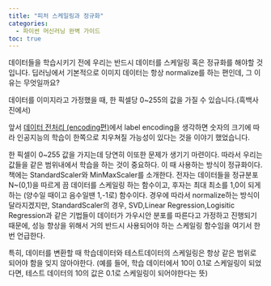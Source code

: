 ```yaml
---
title: "피처 스케일링과 정규화"
categories:
  - 파이썬 머신러닝 완벽 가이드
toc: true
---
```


데이터들을 학습시키기 전에 우리는 반드시 데이터를 스케일링 혹은 정규화를 해야할 것입니다. 
딥러닝에서 기본적으로 이미지 데이터는 항상 normalize를 하는 편인데, 그 이유는 무엇일까요?

데이터를 이미지라고 가정했을 때, 한 픽셀당 0~255의 값을 가질 수 있습니다.(흑백사진에서) 

앞서 [데이터 전처리 (encoding편)]()에서 label encoding을 생각하면 숫자의 크기에 따라 인공지능의 학습이 한쪽으로 치우쳐질 가능성이 있다는 것을 이야기 했었습니다. 

한 픽셀이 0~255 값을 가지는데 당연히 이또한 문제가 생기기 마련이다. 따라서 우리는 값들을 같은 범위내에서 학습을 하는 것이 중요하다. 이 때 사용하는 방식이 정규화이다. 책에는 StandardScaler와 MinMaxScaler를 소개한다. 전자는 데이터들을 정규분포 N~(0,1)을 따르게 끔 데이터를 스케일링 하는 함수이고, 후자는 최대 최소를 1,0이 되게하는 (양수일 때이고 음수일땐 1,-1로) 함수이다. 경우에 따라서 normalize하는 방식이 달라지겠지만, StandardScaler의 경우, SVD,Linear Regression,Logisitic Regression과 같은 기법들이 데이터가 가우시안 분포를 따른다고 가정하고 진행되기 때문에, 성능 향상을 위해서 거의 반드시 사용되어야 하는 스케일링 함수임을 여기서 한번 언급한다.


특히, 데이터를 변환할 때 학습데이터와 테스트데이터의 스케일링은 항상 같은 범위로 되어야 함을 잊지 않아야한다. (예를 들어, 학습 데이터에서 10이 0.1로 스케일링이 되었다면, 테스트 데이터의 10의 값은 0.1로 스케일링이 되어야한다는 뜻)
